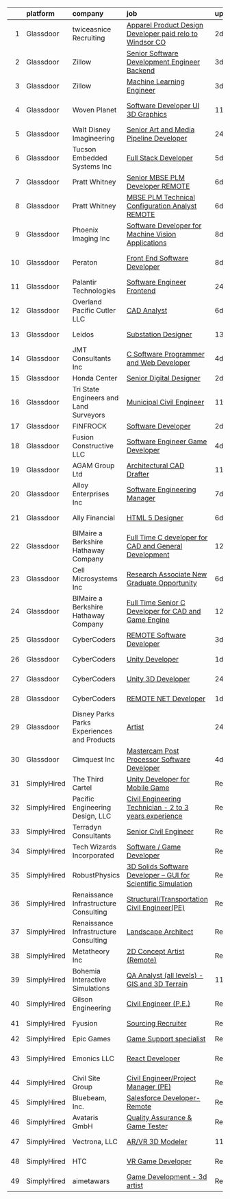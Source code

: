 

|    | platform    | company                                      | job                                                                                                                                                                                                                                                                                                                                                                                                                                                                                                                                                                                                                                                                                                                                                                                                                                                                                                                                                                                                                                                                                                                                                                                                                                                                                                                                                                                                                                                                                                                              | update_time   | location                    |
|---:|:------------|:---------------------------------------------|:---------------------------------------------------------------------------------------------------------------------------------------------------------------------------------------------------------------------------------------------------------------------------------------------------------------------------------------------------------------------------------------------------------------------------------------------------------------------------------------------------------------------------------------------------------------------------------------------------------------------------------------------------------------------------------------------------------------------------------------------------------------------------------------------------------------------------------------------------------------------------------------------------------------------------------------------------------------------------------------------------------------------------------------------------------------------------------------------------------------------------------------------------------------------------------------------------------------------------------------------------------------------------------------------------------------------------------------------------------------------------------------------------------------------------------------------------------------------------------------------------------------------------------|:--------------|:----------------------------|
|  1 | Glassdoor   | twiceasnice Recruiting                       | [Apparel Product Design   Developer  paid relo to Windsor  CO ](https://www.glassdoor.com/partner/jobListing.htm?pos=118&ao=1110586&s=58&guid=00000180efbc761ea3c102026fe03d4b&src=GD_JOB_AD&t=SR&vt=w&ea=1&cs=1_534a9b1c&cb=1653289547694&jobListingId=1007880361563&cpc=9952A63AB06E78AD&jrtk=3-0-1g3nroti7r0m7801-1g3nrotikr1fs800-8a11fdc5b321a8b7--6NYlbfkN0AIiLXtwtv0BDns9BiY4ItblantFozdL6jLmLxNvS8mvjuxisTwqC5ewU9J4A8E63foJ-A_lySQ2VsWUQwE8anLgIJJxcV_Bb4WZI8E7VZy_mPCi2vahptKgDx5Pv8bMce6aD8P6J1jFxlYHhuFHZVSEaaG63pBZsUYpKgUcgevvK8GLMYD9fd59yFV9CSVvzo87yat9GvcG0e6vgfv7i94s8SVStSyfE-sWvvHPEmVNQBpQo_E-nER80h4XMWhjxuTlBOScZ-BAbgF01RV3jbhLI2ZrL-d9qNb7223gmFlQuU8TWOOrpTT9PLtMGmT1ABNI2RbnoKh07B_IW3msQwAD6spyF8-zWQnIIwZss2wr5wBWKrI6YjVFcxtP1qik5GKJJPl4mdyXFvSmyac_mxFXMRa5oGs3A_T9xZECTz3nVHtrfV0gK2fVItfu1b3LvPuGeYlBPQSG3fOA4L4IMj3vtyCFfRaeAUKnOdMlYU599LgvWvgscF2PLPnTDBQfp53ll8_0FMnJUt4M9eWZb2a7HibeXDSp8_WBXtvEHJYD2WznwCpkCbkqoV7hXOoSGY%3D)                                                                                                                                                                                                                                                                                                                                                                                                                                                                                                                                                           | 2d            | Colorado                    |
|  2 | Glassdoor   | Zillow                                       | [Senior Software Development Engineer Backend](https://www.glassdoor.com/partner/jobListing.htm?pos=114&ao=1110586&s=58&guid=00000180efbc761ea3c102026fe03d4b&src=GD_JOB_AD&t=SR&vt=w&cs=1_38890f41&cb=1653289547693&jobListingId=1007877116410&cpc=A0637F14311B9419&jrtk=3-0-1g3nroti7r0m7801-1g3nrotikr1fs800-7da9c1d29ced34c0--6NYlbfkN0ANMurRYyPEXg08u6OamUd1Mvhk-zhFSGYIZgoJR86UvQ_x0FKK8TrZZD49G3rLjS8OeXqKpU256LJsjkBezdpirwUAmeTUM9z_OzSf7E33yCgZOMicZWXcrQgbxxpW63orqXKD1-6n58-zzJEHjh3OCeCJJueRXOhU8YE61F16bVIRahqlcYt8yLOxkrusXniIGfeElp4Mz5IFSOUfAdFVT0iRIpA_husJvmnfXn1s5zQ32N_III_1k986ersxUxvnBdpapw68zmC617E5TkB3XzA93upVsUJmMrUztJX_EPs2ZENY0gq5D6E75mZFyEbcOX0JOuY9kT44OO5QQbbyqPVwvMwy9jpha_AHtPrHKb7iMMTkM8O9lIlWgMSFnrYTcmukhw50j2sef7cDkFfswx40QWOTtUZi2PQwkkIAdf5HayO4XaCKzJ9q0JAtuXH5k9v4qQQnWUmrb_qmq67TJFPaEVFZOP0Kfl5mtSb_-wktlNxMHrT8gzr3C2NRHx8nuFRnFa2cyBbj4MzwmuaqYedI4uO5_mtUc3YG06PSwrrHNPAkSHok8fVLjphUFTtsMIPtyCPULBdvEtnavFpy_f1QUSiox2m0NKIivxCxQ-PbJE7g0ekQJPv3K7M15Idp1P8y9z98QEj8guvoXSmnZm9YrGGyYOkMpv_TfLc6OH5EyNgJusfic92wqy_VfNO3ubprTO-xrR5BoDg9VobfzkABIyXWXFesOg5vvxFKvxz3nPEN0Yc6Up1rTv7iP67YcKD6DEWTGidSFpVBPJqueO3PbykbBxQbidvjlWLYDM9REIn3nM0EGzFZ5PiAeJoPixuKy9v55TfWHTf19ENBFrff78cTooi2u80xi-QhM2miA8YEzV4qWCSg7eWqkVqcFPa-1Zf6sQ%3D%3D)                                                                                                                                                                                                                                   | 3d            | Remote                      |
|  3 | Glassdoor   | Zillow                                       | [Machine Learning Engineer](https://www.glassdoor.com/partner/jobListing.htm?pos=122&ao=1110586&s=58&guid=00000180efbc761ea3c102026fe03d4b&src=GD_JOB_AD&t=SR&vt=w&cs=1_a9c456ae&cb=1653289547695&jobListingId=1007877117058&cpc=AC285F3A3ECA6BB0&jrtk=3-0-1g3nroti7r0m7801-1g3nrotikr1fs800-f96ab320b8e43036--6NYlbfkN0ANMurRYyPEXg08u6OamUd1Mvhk-zhFSGYIZgoJR86UvYL2v6MoUqae-sD5DnU21vq3JeNkR5tFHcOnDSq4dtCFfirBT7BYsd0jop5wwr17nJM9ZkX7ghU4Er1na1RLgh8OpyDj2Xs0WGVeLQZxpEbHUBOV3KsUxWOQYxZr7INflXf7ExD4moB-TEE_QdXdx6EHNq6a5mAPZdFcjEnwJJ3Gfk20GO6Vae8xK7Un9gzP5vUhkLK97KxTdHBFmqxEPrsBsi-43edCa3BLJwqP6NqBIgaexyHLIICpNA6F2t6WSSpiT0_VcjVm5JRSEyBkEkMSsuvsJhCFtMOpJmdG4ysVVgt6LhiUFz_oJAqNk2x8rAoAwxQ0xlJo5h8w_RpUCiGK80CZ9EYx13W-YPw_DRDJBXKQADtfgQ2VNTEWla_1JxqwPFq96emzIs4ELZk2-kaZeH8i_W2SPIdNsKo978GGLogayMNYBuR2gd-GRhmuugXuf3w0kCSnvwPIAKoJ1zYpdFaL5z4PcFY55FwTM_bapymKyWrSMsS1S0A-v2z8qo6Jr1IUW-dwAZpD43PK4HntWF88LSwzltL484XuVIlvvfgmobO3Cr1F0MC8-OAI6_1pZdnGtTN57nI3hBbeooQbMDQy9AVAuSqBFhr2tkCH0u5aKNxwRqDLzfviGv8nwG_xpnpvrgN_77YeOu5z5lfYR1i-xLBtHcxf1B5Dp9zoWHt0FYtMWwlGCCkgm_NAnyQBB8M-_Wy0z2CKGrP1noFNMpt-7rG61n0M2Mpj8bkzTIXRRB8SERgsZjxNzv0mXLa13eut4aq7SCaBek_MVN-YzDcaz-TSWpihpYa37a5_1AbsnirgOtXH_5_CBbAXxEPvSJ9FF5MkdwPdVu-75yY%3D)                                                                                                                                                                                                                                                                    | 3d            | Remote                      |
|  4 | Glassdoor   | Woven Planet                                 | [Software Developer  UI 3D Graphics ](https://www.glassdoor.com/partner/jobListing.htm?pos=113&ao=1110586&s=58&guid=00000180efbc761ea3c102026fe03d4b&src=GD_JOB_AD&t=SR&vt=w&ea=1&cs=1_a865018c&cb=1653289547693&jobListingId=1007854429541&cpc=F0881FB4B112A732&jrtk=3-0-1g3nroti7r0m7801-1g3nrotikr1fs800-4d3fb3ef7ee9b36e--6NYlbfkN0DSgjPPcnEdvoK3uuxfISLALE6pB1FR7YSHOr_tSg5_QCn410VK5Ds4sai37YL-FnG_ktfN2F4BRtnH5IAg7HPJCvsb_OAR2Lj6YzEtmWpwNcFpUIyH_Sml7OnhLAQRpmqwJFXGhPyVqEaHARoLiO1avqVeDTGIa2xMvpr0uIE_kutpG9kYvGZVfSP5IG3hm507C9RLDy776x-W7Vz0MrWNQLihBAO-KyAiebcvkyQPHCJP_mOwy9TB859xz8C8GOKcJupu8LFEDEr13hzPYHurdWxtG2OVVVhvS8MNGwHrCNjsJZ2J4bpsXegOLRfeyWPslhzPcJD488ZA2XgBAbigV90xEkoo6J45-X4KHOVdr9wvqyi7SK_i5KrPrAaTr3aPMMzJLZ0-p5zCOZWaFVPdMbuSuK1YREY5kRxVGBzEIjbNnaRYpAMbvKWtuUgbWPpx3qn5xSLB2LmCOz6mtkGx4TeAXrPmX5rOO2-vkzDCpQTabwzCc428TzLQyThq60SVc4WIN5jRbBZOopyVdUvLBwbtp-z23cG636ytx_RzronMLLFj2Qu8-MKJNjYDzy1d-NtPUa7JNA%3D%3D)                                                                                                                                                                                                                                                                                                                                                                                                                                                                                                                                                                       | 11d           | San Francisco, CA           |
|  5 | Glassdoor   | Walt Disney Imagineering                     | [Senior Art and Media Pipeline Developer](https://www.glassdoor.com/partner/jobListing.htm?pos=120&ao=1110586&s=58&guid=00000180efbc761ea3c102026fe03d4b&src=GD_JOB_AD&t=SR&vt=w&cs=1_2e86fe19&cb=1653289547694&jobListingId=1007883572340&cpc=F41FEAB56D215062&jrtk=3-0-1g3nroti7r0m7801-1g3nrotikr1fs800-5d48571ebaad3f7d--6NYlbfkN0DAFTyt7pbDCC2JPO79CSdi1dIb81yjczP5qsKcZIxgiRd1qisRd4re16D_VG3-wzV-6y0xyOk1O_Lo4LyV_puGrfwkQ3qBzbuj5_7kZsiiUGpesZSPU_mTz_iuvtYvkD823QsAM3B3BDJzSwKl-uDdN733Zn81JbLqIPSK3ChmLe1GRfi0uOtjSQgx1LRbxPmnYp03-gNvaliSu8NZ7Dj1bnSi7lu0q9rKUziFhpUceDqEd-qM5lNVbjpzVjMdytTXg_0S6UBmEzHTrgvVbRi-BU2zOrD6F71xktSrpJlGrSbVvqQoJyqmK8dkUMP46BFXOGyweqK5XNrYJdiNn6zKjshZTCmfgtl-xwkypiL5TwcpO0ITR064sHI1yEF-t_nk8eVGQzRHUG15ZwLTsLNcQl97FFEsf_uMpf-qlxZwNtZDssJuQDaA)                                                                                                                                                                                                                                                                                                                                                                                                                                                                                                                                                                                                                                                                                                                                    | 24h           | Clearfield, UT              |
|  6 | Glassdoor   | Tucson Embedded Systems  Inc                 | [Full Stack Developer](https://www.glassdoor.com/partner/jobListing.htm?pos=110&ao=1110586&s=58&guid=00000180efbc761ea3c102026fe03d4b&src=GD_JOB_AD&t=SR&vt=w&ea=1&cs=1_3da1d1f6&cb=1653289547692&jobListingId=1007869703832&cpc=3B54C55687EAAB5E&jrtk=3-0-1g3nroti7r0m7801-1g3nrotikr1fs800-5fd1bd1142a7f6cf--6NYlbfkN0DukAwDndutArnS8OT3znlJ-TW2KpK_7rZjO0LfXc6UVM8FZ84QkzchW6kNIUk5yXlGlSHINEs3GYnHAe33ruYQ7acu2shX3y91fy7GA5Ggb9jqgENRH08a7_WN44uwwPe6j8anbHaGKcyWCIuJ_7VIjc3Lum0BrcwIswYWqiG5d0K5mhptP3KPyyMa2tTd2Y7qDH1832MD8UUcOpsaPzM30YXtfZ2VUHsW6HRxMFxIwCusYBJ4MfF8nnaCvFyLoivgZ5qRLahkRzrhm5xyTOw0LFkoMfp4djERun7otl-fT6n24e1-qp2wYM9IIAC8b7G0ExdC5YTuOdvA9-0WNcYJPr3AOaHhJC_y9QlO7NxzSWink5eHl3tCV-0XupPVyWIF_cGSjC56MN8aSfWWlFInJDH7kfl1_cHNszdDIAeRsJhqXonOeSpHWAwjHQ02-g-TWhX1ZA8khqTTJcy2Ul7fv9GVhiga6DVo2KVIoYG_MbUI39YsLKB8tYgQA1zj7hw%3D)                                                                                                                                                                                                                                                                                                                                                                                                                                                                                                                                                                                                                                                                    | 5d            | Tucson, AZ                  |
|  7 | Glassdoor   | Pratt   Whitney                              | [Senior MBSE PLM Developer  REMOTE](https://www.glassdoor.com/partner/jobListing.htm?pos=115&ao=1110586&s=58&guid=00000180efbc761ea3c102026fe03d4b&src=GD_JOB_AD&t=SR&vt=w&cs=1_9a3a678b&cb=1653289547694&jobListingId=1007865501586&cpc=AF770993EC679D41&jrtk=3-0-1g3nroti7r0m7801-1g3nrotikr1fs800-a51004b28545bd0e--6NYlbfkN0AmeoOzMpFeQa4nQauBOkgcasiRGbz5T5YfctgmEyRynu_B7G8R18zY3QvB_Ozxzaa_Aq5b-oEUSjsLHODoWQDaA7RdtE-QN4mSB7B4hf6V48DBggxRggw5aUXBOttuuONLVu0RGIvKthxZP0NA1GttSvPBxSIn_JEhtNqcBdLD4Z4WSr5THOdB0UMVIDro5GwNOyZKxZWUQ5K7H1oNHx8amvpffvWsqIanu4C1uoTWhIbB7wPJ8mCm9kBJuDPP5c_6xDGGtT6uloDs3kxsSKJQSDPZEPZOOKbWb14ScPIC8oY2GI27pz6_x8AF71la-qeqHgZqrXHOxWghLuAH8epwyFT5BEyfofmAyWTqRJLdhZ__cyNuGVbN0kVJLGYGbDwnq1LQPS3ulF4GxAVBrqWE9VlUmYq8XMbiO2mRvzpID34F79ZywQ35cDn4VreNlGT6A3rHS4VxmN0UbJl0TIovLdOsCuH5pG2oXRGYxz7S5-D307lfr99JcFuvqlFOEfLbysWhOcIqX80tsyui5ItIoOO8vHRbiooh7Y8Os0Y9BVjvJFxgcZA1kzC0X0XBGoQ8XsOvvGL7lZ8_EdDv-R-dRe8bY54ZbPOR5q6HHv7u7DP17dfgvxSEmYa-ROF1z38O7pawKsSvJxwvzYIywo1g6a8ZacEzg851a_h0NGaj57jsakFvHcy9NzsDk5PghfPeIf7IoMfrX4DMN3KoNN5vwRs_VKGARc3BxLvkDZy48oWbhFVwIR2jhHvUK56bd2tVAUiC2mADmywdijMzgyOjKYTFRAyUE7H2XbeWEjJDGl5rXJf5UAnBDaMtHDWD5UcTbTyEBkqZWQ%3D%3D)                                                                                                                                                                                                                                                                                                              | 6d            | East Hartford, CT           |
|  8 | Glassdoor   | Pratt   Whitney                              | [MBSE PLM Technical Configuration Analyst  REMOTE](https://www.glassdoor.com/partner/jobListing.htm?pos=125&ao=1110586&s=58&guid=00000180efbc761ea3c102026fe03d4b&src=GD_JOB_AD&t=SR&vt=w&cs=1_31042bb9&cb=1653289547695&jobListingId=1007865501583&cpc=D69957E0862862E0&jrtk=3-0-1g3nroti7r0m7801-1g3nrotikr1fs800-e56c74e73a2341e6--6NYlbfkN0AmeoOzMpFeQa4nQauBOkgcasiRGbz5T5YfctgmEyRynu_B7G8R18zY3QvB_Ozxzaa_Aq5b-oEUStuLmjlqXS3jaGJuEXBlkbOYd7F8nqbuwD6Xm-1Ek42RoyLPRVbiVBROKLLLJjep5k9fcRgO_6Fu3RszPY2VAiZrXNlXdm3PoFhmBSvZd5L_CSM3oaek4Y-WuRXqVcpA5bDmo8NqXdo7Q4AERgKL4ge9UxVRbv4hJz4oL5vNP3wzLng0SyQQSaq0DAsPQffUomxBpiXfzg1kjeHcSGqtcZYX96R33PxU3lcTqbtm77qqs4fy7JJ1fEgHYaSem1cfXE87KanSOyF2JhrIxowrwQFdJ2NEIwNMt6sAD1BtmEszjZeZ_cG-UlK0ktj3n2Dp3H7qkn1pMvR0S21Sn81TyR2vw0fYzFf66s9FTvm1_GH0zz66FYZAZSoQZhSUOauOppX6q5EuSigikRnYGTWsw1dplqq4OSYWPOO-i7PAJo0FYhNIeWTlfzOmrYQF99iVLYToJczx7Z1DtumYkGTiFKExL4x6kkwXTlsE9u1aP2_5jbCnRgDaII29sX8ablOm1HFdOSdNBB2TY9fpJwDvnU6B3nOH2GSqXcDuq_EfF54dkRsl1QTwtoPuREI-F2hHRr5KhI2NDcZsgUFFXsLRmb5PzChXUkS5JIAsNbdHH1k9hWLOpdfR11ueGW0T3K_E0ghZacc7bocZNukLyquf0T3xSOLU328RtK277yuwXkYp612_a2ZbJsvslT0n_krzG9l2i6FidMChLXNDQT5jTfKVg4dKUZJi-3-Dk29LbWUWBqw8CXh49PKGbdW7uj24lg%3D%3D)                                                                                                                                                                                                                                                                                               | 6d            | East Hartford, CT           |
|  9 | Glassdoor   | Phoenix Imaging Inc                          | [Software Developer for Machine Vision Applications](https://www.glassdoor.com/partner/jobListing.htm?pos=112&ao=1110586&s=58&guid=00000180efbc761ea3c102026fe03d4b&src=GD_JOB_AD&t=SR&vt=w&ea=1&cs=1_8aa8971d&cb=1653289547693&jobListingId=1007863045299&cpc=5F655C736EBE388B&jrtk=3-0-1g3nroti7r0m7801-1g3nrotikr1fs800-9554170ba6cc0dbb--6NYlbfkN0D-EwjHfkeedGRzh4hkbSOd7vmHTtS8OrSUfmhuLVVP3HKTlOTjjmZhT9yP3bULuoEQfu0Orzt4fijG3UNcjMDxQFuE-pgRlCud2veKcGM_457EI_n83QcwYpN4qos6pkXXG2sZe1M_CdPSGYufj6048QuP1mEq9d7opdYmGTIfBx6gkJWXkuuRvkhs131vn2W4ZsE1s5A_jYNCT6AQa-xWF8h2wwPsigPzph5mFz0aXgauawkxrmpn5gzPSip338JF_PEKusUhDaWPlEuvWRmHr_PpUPSG6IjmLYOotFeZYUwYWuJqnpKXxRWF6GvVdL3d-OFlMP090MgeZxcnjiz_UK3U8OEu2xV7kGzv61IWwBm0_Vp4HsnurJsO74g8Od0-VVtRzzIoP3ssZyHDwWlfPAmr4lxLKyIIfc6CC8e8CGC5VuMEKZnade40rXbjEQZQXcQmfm-fioFo-0k395ottWuwjGe7L1hhy2zlHdjaxdqXB1vALV2Zktt_2H6waAy1beC2IoPtdkHXi0j1L2N7tzrEV70rdH4%3D)                                                                                                                                                                                                                                                                                                                                                                                                                                                                                                                                                                                                      | 8d            | Livonia, MI                 |
| 10 | Glassdoor   | Peraton                                      | [Front End Software Developer](https://www.glassdoor.com/partner/jobListing.htm?pos=116&ao=1110586&s=58&guid=00000180efbc761ea3c102026fe03d4b&src=GD_JOB_AD&t=SR&vt=w&cs=1_9f4996f9&cb=1653289547694&jobListingId=1007863223850&cpc=1120CD366D53BFD9&jrtk=3-0-1g3nroti7r0m7801-1g3nrotikr1fs800-567fd29c708d9314--6NYlbfkN0Cx7R8OmodZU4Ze4hnUhR0Myw3_voyDLMHXumN7ynSuTrXceT3foN28OOGtcbbQ_77SKiFXkZ2SPFjrNCRcONteF7bdvrgVVtfXBTfRFuk6Ztbr3wf8xvxp5CnZHZTVk6ctNdJ2swhTGfrtOiQHWT58G3QX3rfj7C7hZYnV8z0dFTZFmxTA30P9DejTDT6W9NvBG8thtylI6J7jPfxurhTsHhIP3Tp6BaxMWIBy0s6cEL4xiCnQ3IEwjR8KpnnetXBCuaay_MoP0h6Nqi4M7kIaoGnjCJvWcYGJ41DhuP3pVpJopiSZEs0MHDXAq83zIf1W-FcLIsOcXsCuQQ7BvkM1otBp6X6093EsID5jupccfg92EH2xpnkvX6sFzCpgFe4skTh3QHEEdYeC63IQ8tQ1YAisoS5pGCZZjKdzRj7G9Sz-YQK_SfHilrIkoudbrjgaxw01ODqea-1aY5qf6aCtXRBzQCmxe-B7cFkd_HB4G8aXB_r06VPQB9vjndq4anyCb5YUEyTlXLFrmlvEGch78euJiBoDURXx3Y9MKJDtP7FhaukilUBUwW8GjT6nu5Dia0iaVVau6FQLWXqrr79jMqnH54bOFez2Tt8jKLF9dPvdxauG1Mm-tqEZxrkWm4gzH00tr6Y87cElqxcEcUCTQBLKspawa5G5eY1siHTTm-aHEXG5Oanzo35gr8YYMYNyc5EJ2OmnIb7MYmVR9YyvAmYe-xm2tbIVcgcWf3tvbXh3KPb7YLwxGvpoYWoGb2wqd6A1hxJ1oBj7kNKqJI08vWoxILif8RMDWAiy2_QHey-NHZkVqnk4nCl5gX_CwLI9NToeKq4F_XHdderUrsoySWYAN5CeDjNVYSgU3seOcBex1sd4f1XMHJHUN3ZFRbO1f6I3tKlgVOXgu7hP6n47iVelzLXLxG4cwp842M8VBo953uYXl7Xfm1a5rD08MEOLIFMTGq7WTjj_bf4Jo9fP12Ava5h2MWVivsdjVP7fiul-3r853TTe9wnTfY90SGxkMYuRa7KIHLw-TtnF1N6EGSad_1SuS6tjuvEqwp-l7qArNVhkwawWywGGkw-XuNlEBk7_z-hADwVTluRmlOV7Nlngza3IvTVdrx9YpGvmxKDmvcJFRc1HALo9a0CaNG4%3D) | 8d            | Stennis Space Center, MS    |
| 11 | Glassdoor   | Palantir Technologies                        | [Software Engineer  Frontend](https://www.glassdoor.com/partner/jobListing.htm?pos=128&ao=1110586&s=58&guid=00000180efbc761ea3c102026fe03d4b&src=GD_JOB_AD&t=SR&vt=w&cs=1_bcb56ee5&cb=1653289547696&jobListingId=1007883541476&cpc=48B9F4758953335C&jrtk=3-0-1g3nroti7r0m7801-1g3nrotikr1fs800-b63f025714b0873e--6NYlbfkN0Brd2bbJv--kwJLf5E6dthOUocw0FyT9949Kzz66cUevmgVuLUFWYj_raqBL5h1rfYkiErpZpI7bDalVYFDErqwVuxv9u3D7jBOtUeJmrL1gxeAN7jplBn8UN3q5hibZo8DNchAcMVkPPbX3UpIwFDyrVfeyip7nCQgQhoHM86NqdanAxikjOsmR6l2l6A2ePt18GDWXJIG-voLSeOjpfvRqqBs0-roxJuZunmNLr4lyMGE_X7_FGrhXGWl-49mIH8gzYKcd5ahe22YomfO8Cj7wLrJIXF7Hp4asxzOqrhX0X_NXUfvpzMfMXzocMoIZOEk3om4WVxD8gv4yqA_HNscW-VJVk9dX33qGItpFeh953FQulOatM5BLQS1tSqqOjTuPpfT4evCQ9s_UYc8NYbKS4CxTDy2cgxpkwe5Niydf3J8jCSGDhzr)                                                                                                                                                                                                                                                                                                                                                                                                                                                                                                                                                                                                                                                                                                                                                | 24h           | Denver, CO                  |
| 12 | Glassdoor   | Overland Pacific   Cutler LLC                | [CAD Analyst](https://www.glassdoor.com/partner/jobListing.htm?pos=105&ao=1110586&s=58&guid=00000180efbc761ea3c102026fe03d4b&src=GD_JOB_AD&t=SR&vt=w&cs=1_538a45c1&cb=1653289547688&jobListingId=1007868362515&cpc=F5C28E8E9C0FF410&jrtk=3-0-1g3nroti7r0m7801-1g3nrotikr1fs800-0bb0690a9e93f305--6NYlbfkN0DOOnRDLrEJuK1J75IGKbcIpdCcuPLE3wu0-haMyvky-o1QRti_szC1BGDDv5kxCexFlJJOQ3QOwkFDoLBKRlhcbpE8Etc0KZboud5XBvzA96EK5RWBbnJBSCtoaZ5c4Sjsn1IutEaOA7Rc14BwBIMY-U806kP15393gN1D8JqtAKuEks2__sMgPMnoSq0HeBxScsmEnEU5TZ-VrsGm2JQGuh7J9bSa0yI0lm1B4cJsDFJ_3766mZZwtxSQ_5juzgCYnEDIJ2xgAen3lGT92-Idj79E1AI25gMoDv2vn5I5hLgIAWRRNMnp2IX-1YzgyOvpr6mu7W1E0zJpgNG38D3TZjFB2o7u23-LK4sWHCuvuclV2WN2J-ugTlIu6lS1uRzaBNb4KettXQauXir27P_zFHcnHo-bXOgWzDFO2Fq-es4HlsUBxy4M1EXLLud1qbU-jUqD07UIyK8pBIUPVzbuDi8xb8y8z3FiGYcOzf1tGDF_mASY8rNGL38Tyn56wwln2zYIdOZcDfTFYhwSHJOkhAWmXqbiVEb6FtlgmgQbqS8qosmBJH0-z5d_EjZZ7fPsCkraM0DRgdVwvmiVqySMGyw2fmXPK_71uCd3js5KVyUPjQN2hevmqwATuijvjSxnfHZL50dIjSsXilJHUnaBU0zpl_2Mg8i9qKdhbzqLeNLd01ZHtzAmFJzxUXwZq1u1ro6_51g-bDQ_isImTYNmILgRklMyDsdnnK-u5_lj61IRYqWYrLpqXA3IARcWuH0%3D)                                                                                                                                                                                                                                                                                                                                                                                                                  | 6d            | Bakersfield, CA             |
| 13 | Glassdoor   | Leidos                                       | [Substation Designer](https://www.glassdoor.com/partner/jobListing.htm?pos=121&ao=1110586&s=58&guid=00000180efbc761ea3c102026fe03d4b&src=GD_JOB_AD&t=SR&vt=w&cs=1_7d06987b&cb=1653289547695&jobListingId=1007849251736&cpc=7E331B339EFC28D0&jrtk=3-0-1g3nroti7r0m7801-1g3nrotikr1fs800-ac67f22e936c7bc7--6NYlbfkN0CZUO70VSdYKA8PR3jfrSh5ljhqJhfDt0PzQCMubt8cRihWbmqO_-CcWTBwQGpXTig_WjPcuShywfUUT8jTXOwg7WLgWT03EU3euy7L0g6k0yQVbEWDqJ4VpX20s2qao4LB3UteTBjasFQ3V4Jl3ZxnY6-9yImX5xPQ5A9y7_Ld-fZ_ji5iziL77ie-mG5gKOAsv7bnFPeWuQzWVyYZrRm5fPGqaruj12z84PShiW1P4TmiLGvqPrWEvEsUTmw8rF2rjTe5EeeWAdPARGiiitxHU-vF4a-UenzOyUNMTVSgLJ-aaG7reQuyvRi792ymHQ-WqY04n1JpfwW4Rq7voq0F9S-2fCQ46pnWCt3V5wBLNKOjezcW-FR3gvd9cUtE53IfObJax0hU0bEnnljRMSmVY-t_X25SFREAQpeAMxqK6qhECKXm58TEIWAglOI3YZkWuIaiNmsmzEcxSthIgc9pv69fSwhFkfKiwYVx4j4KIImiBihZkWXrGjSMO8cT7ri_7uKsPBh5Iv4kNTbUoG35FIKbh9habpIG0xMpbFRCd6dbArmfHQAb2feA9Xx1Ft6KF9cnSeRwjPYjkeJHaYUlagg4r5ZTiiOkpoVgucbLpa-sca5LiR7Jnd9C_6XRE99Y4HQsSe15qmHkDRVv6-T4)                                                                                                                                                                                                                                                                                                                                                                                                                                                                                                                        | 13d           | Jackson, MS                 |
| 14 | Glassdoor   | JMT Consultants Inc                          | [C  Software Programmer and Web Developer](https://www.glassdoor.com/partner/jobListing.htm?pos=109&ao=1110586&s=58&guid=00000180efbc761ea3c102026fe03d4b&src=GD_JOB_AD&t=SR&vt=w&ea=1&cs=1_9012a791&cb=1653289547692&jobListingId=1007873447581&cpc=2C0945AC5067B68B&jrtk=3-0-1g3nroti7r0m7801-1g3nrotikr1fs800-6e5dfe33e6bb02ab--6NYlbfkN0DodxeVlRQMdZiDTEhV6LW4ByvGYCAIhvVr60vTAeW-W-zczbXlIEEx_Gw0gdT3fZYK4QVIOxeJDrtuhL0o9UKuAS_M3PrFcVvR8IilAwpsY68w2VNGENOlfD_PWV2LFqGGGgWfAarRQMhD5Sa_jmK4I_4iVktucOyUYsIA3oEPgq-i3z5wyeKWMnnxminK3bHDQCVtGUFaLzMaDuye52TtTA_GaZpj6mzmHhB3guo2Td19vIQbQAismRo7xdPFp_Mus9hkEgB1gMEGKgYpAV5zrbxVTNIFxB5-kUQ0EzX-MbR2LBjHJURnGVcKj1Jydsft60UPaYBc8EFxrRxYrB3Pz8p0DZhsm3nJrU5G4dlvhJMy5M7VqIpqg0bjeG7UFv6-gYBjEX6_LEZebKFwQ4zBA_LW0VQB4jX-xPRdI6Dbn5l0XLj86Hgmc5B-sC-MpHlXMU1SdQzsfTk8aEhggohpH6uRJ7bgcSjEbPYHZxSH0XpfEDOsoXEl_y5urqIaaexzwYarETbtpY6uA-lNUsSJnyZlbIU9KRY%3D)                                                                                                                                                                                                                                                                                                                                                                                                                                                                                                                                                                                                                | 4d            | Atlanta, GA                 |
| 15 | Glassdoor   | Honda Center                                 | [Senior Digital Designer](https://www.glassdoor.com/partner/jobListing.htm?pos=117&ao=1110586&s=58&guid=00000180efbc761ea3c102026fe03d4b&src=GD_JOB_AD&t=SR&vt=w&ea=1&cs=1_f6af9563&cb=1653289547694&jobListingId=1007880205763&cpc=6945AE2F4B03E059&jrtk=3-0-1g3nroti7r0m7801-1g3nrotikr1fs800-7c4541ef652b68fc--6NYlbfkN0CvMFB4WgEALyS_S71XXt3Z2Bc_0zo5pOAuiGXPIbdPueRaTAA0sSS-8xLf-8T38pHo4DykjWZIg-gMyVkwZczkGhcUu5az6GPKxETxtSj3soM4enpDOr6bf70tANpQDVqWxryMEu5BW7GIYWBJMtnJhTAah7EQGJf6xbErTD0EWpFwPvdmDoOo9ZNoSjFAwdccxj8yJb7zLzXjm1_IGnyX_SJQZSZRpQqmxbXhjLctKa7a8nPuQWfEejmM649Ix0dFZZOSTXzAKJk36QHAO4G2AUFPJZjgy2QHgVMWbtQmQMK0vDvyoMOZASuxgD-VZBtXXjsVTkU6mrp5DyaBjCUYl2CTB2FT1KWOfjv0k4j1ZKNhbK-teyWCXrFvUZJrDAzRlEelPiNTDIh1b_v4tREGJfDwoZzAogicj1oNX7N5kMXvHyvBdfKN7nK-3Wkb2eKdGszYCnk5LTszqKNoJJjcD3DRYVk5QpSIfnkcZOVEFFeNYPmozkOIAjqws6AXHCiFCHbbql2nug%3D%3D)                                                                                                                                                                                                                                                                                                                                                                                                                                                                                                                                                                                                                                                   | 2d            | Remote                      |
| 16 | Glassdoor   | Tri State Engineers and Land Surveyors       | [Municipal Civil Engineer](https://www.glassdoor.com/partner/jobListing.htm?pos=104&ao=1110586&s=58&guid=00000180efbc761ea3c102026fe03d4b&src=GD_JOB_AD&t=SR&vt=w&ea=1&cs=1_04bf1db4&cb=1653289547688&jobListingId=1007854435846&cpc=4DC3A1A246E692F2&jrtk=3-0-1g3nroti7r0m7801-1g3nrotikr1fs800-8007b8d5b8fe753f--6NYlbfkN0BJUVUn8rdz6Q_sYwS2SaGCgu0RxwFdXSlaeXRYrXKtI_AEjYo1odtjpY_J9jTFB8nZsotos0zR8J04Wf6N2Tii6OxzoQezWKNQyvUBP66tXi2Gi6CpdZWrECHDpXfS66rQie6KW-poXN2PJxjwdcJd55w5ZTMzwsT8-NUGFQbAuE-2SPltioc0kjQl9UapxFA_RkdQUiYFQTqYlUBxwlWPZfWQacoY9CwAorwQPD2FcetMCQVBTitrc78V59nRRP5h_rMo69HiJV1iJu1cxq6ZfssZ7QXKak0Hfc8PkXk3OCnJQRvxRgjSPvuFXziFNA9-7LO5u5lTpPIZiSDQ69BdWunfQEEMZXuvMYdJYvLe4a416dYwB0CFZY6SvfmK-6wLqmVf_tQPx4iQUlZSaX2V_1WlcWA0pv6zKKs3r_FoaGrNDmv2hfaF41c5Sz2i8W8qzlRpwF5a45eHvoyxH2XEASj3aMDgkeaKNcVKR9NX8zPoWplF9VbuQWR1fJndrw4temx64OfQ8w%3D%3D)                                                                                                                                                                                                                                                                                                                                                                                                                                                                                                                                                                                                                                                  | 11d           | Trevose, PA                 |
| 17 | Glassdoor   | FINFROCK                                     | [Software Developer](https://www.glassdoor.com/partner/jobListing.htm?pos=111&ao=1110586&s=58&guid=00000180efbc761ea3c102026fe03d4b&src=GD_JOB_AD&t=SR&vt=w&ea=1&cs=1_9241c548&cb=1653289547692&jobListingId=1007879089324&cpc=83630893E902B957&jrtk=3-0-1g3nroti7r0m7801-1g3nrotikr1fs800-a69f6ab0ff6daf92--6NYlbfkN0C3s6SQssVyjM0TBjXC5cY90NsFTu6k7iXDnyh6Xjam_WJdYCCe2x58jqmwL_rSVgYUY5kbdFDgfrOh3-Ang1tHFaz3RHUMYmMl95KtwOF6kqaMgcCaitsXBmdSWT6hvMxL7t-QlTOJe0ATrgCnCEszfTsiY09JsFGymppRXWRaojLDKZ8FulArp44aVix08cwBysSLdndxI1klLapgEIzyOW6T_bIrIr_VL8C_30mnise3JsoGJRXuM92-AmI635GgqOn6okuQnpHg5o6PID7e28mqjlHQ9Hp-DRgWhXn3eku8XGYqV84JbIqLJOQo5nF6ukiO1JX61mwYI2BWBnazsvNzFwbuIl0DxOnEuPt6wpgU1YssRIyqx_Lzj9qn5U62RqJLPjuNFzHqtHMLt7NSjsTQE8r2yTsHUQZeC5QoUJR_35oHLmpOgbJxE_jEGNzrb5YnHd1VY0Yiw0mlEh6ZrOw1Jp9H2AGrUt1qzUI6Amhi_kxrJMtazoCv0eLpmgIiPiJv0SxllA%3D%3D)                                                                                                                                                                                                                                                                                                                                                                                                                                                                                                                                                                                                                                                        | 2d            | Apopka, FL                  |
| 18 | Glassdoor   | Fusion Constructive  LLC                     | [Software Engineer Game Developer](https://www.glassdoor.com/partner/jobListing.htm?pos=101&ao=1110586&s=58&guid=00000180efbc761ea3c102026fe03d4b&src=GD_JOB_AD&t=SR&vt=w&ea=1&cs=1_7ef18777&cb=1653289547687&jobListingId=1007873314495&cpc=4B65AD904D1B3E73&jrtk=3-0-1g3nroti7r0m7801-1g3nrotikr1fs800-62aa7ffe756dde1f--6NYlbfkN0CnvnrZV6i1JGX1yqycrBVKxG_QbmFGo1hJvaAPDrdCVXXmjdtMWdZc0D8gsGcSagxKaI0RemABfcrkUMGR5Z_vjFteW49B_rpVqEA3ayQkB5y6zO7UiEB7ohltrnNUnGOdQAwgGOA3kRtTGQLKHmhfOoJgYADOFiA0GBWOT6autvZY9Hlk8aXDeWfAbFayK4YREihNOh3t-LAPYkPDNMRXFWrnpVHr-6TJaOCurETdU2X1BIcdlhkm2kQneTc5hXy-KmUk9TxpPrFvuHn4vP09Sbc0iYKcT3lgfMwfx_gYNOFFQEhKUrEQX3sugKFKQxcY_OptKCjrQ3hMEPyXUPjr4JhU_q1d4yrk1AWEtARNb2bXPDULJ4xH-twE3VMrsTRl9CcwJuukBsj-uHwqRzClN5AUfPK8NR2RW46vmEJpHpyo_sTvDpfZFXu5bKrUaCcXVzbqtXi2D6XiB1ovJEtc_ztXiAxzye-W0sFVOSvz5paD2EVWvf6Jic31XF74YrTGWtS6vgtTi8mWGkrYBpR4)                                                                                                                                                                                                                                                                                                                                                                                                                                                                                                                                                                                                                                      | 4d            | Austin, TX                  |
| 19 | Glassdoor   | AGAM Group Ltd                               | [Architectural CAD Drafter](https://www.glassdoor.com/partner/jobListing.htm?pos=102&ao=1110586&s=58&guid=00000180efbc761ea3c102026fe03d4b&src=GD_JOB_AD&t=SR&vt=w&ea=1&cs=1_ef184e8e&cb=1653289547688&jobListingId=1007854770479&cpc=958A948FF02C017D&jrtk=3-0-1g3nroti7r0m7801-1g3nrotikr1fs800-877bddd80875ef20--6NYlbfkN0Ao386W0dtw5syyjcpZrr8vcaMFae4Uv4qhxxRUe-8hZbOssRAB3XqCOR-mTzaadqGLSlA7T5E_vllZGMLXhn54ok_EN6D6MQrDQ2Y1ItjtEGoaSqJJrpTGSQIDSr83-_JefchcQU-yoUyUdSUdma-XhlgPXTE1nkZLjBN2rbyKVJ6YXInPf1C-PECKhY6uCILPl_7jSMhJ662koTBszfsDWL1lvgbJjx4fTOzZDW82-F3_lpiweO5IpfIW2LoTzU9R7iUAQiy4O0W8N6Lu5sp60BV9Q2PszZZmCGyj2oXHVnxsQ8zeyUoMssFOlpRfxAmVJVOP0zJmMjU4dh7l8sryGNbkwTz1RrXjPebA7UT2BdhwF_BNux0YfrNs9ePvTBjRKwMnv_NaAt33Ui19-rkmP5IBVw6gZr3jhJUR5N_acuC8_o0nmzo2-EbbgONNBvqwdam-yGPWF6M-z_gqutYIRvZG1qcUP7ZJ7r-T1s43bLHMPtqgefU8f0wPu6tRTnumywM-yCErrQ%3D%3D)                                                                                                                                                                                                                                                                                                                                                                                                                                                                                                                                                                                                                                                 | 11d           | Elkridge, MD                |
| 20 | Glassdoor   | Alloy Enterprises Inc                        | [Software Engineering Manager](https://www.glassdoor.com/partner/jobListing.htm?pos=108&ao=1110586&s=58&guid=00000180efbc761ea3c102026fe03d4b&src=GD_JOB_AD&t=SR&vt=w&ea=1&cs=1_2e2290f1&cb=1653289547691&jobListingId=1007864528412&cpc=1618895939391108&jrtk=3-0-1g3nroti7r0m7801-1g3nrotikr1fs800-fa35f56a794a265b--6NYlbfkN0B5m09FYVYGYZvl0pUi_AJ4GwYbfenCZh3mprHX8EbCT9ZQT7pquvFD1hcn2I3rILrgycSSjztl0ufQScG6Xr89Dcuig68omPasvPFRl0l9oKMRsrlAGuLNYznXx_3Gzt84Z72bEgWROk_d2ZEtt8UH774JXAgHXVyTygoKjmDRWNMro2iQkG8lzvIvzwVfTWEAnhan1C8aKku7r-2m56-HKHKTdclVrWWGxTEuIBOAXjU3JF_laZ8nVTNISCMYUdCe7zQ5u0S4ZD3sZTgBL931Oj1x7j_mHKm79N6hk9hw6pimnMAoB8XzcXxYMAkgR1AwTv4loOiDHuRO3NZKjapgRW_pmmakzSO2gbw8e_snKReXjfYS8hqXm4REDI65_e0NmxbF6gI3KKOKvjy96Z_JGnvW680-2LesozNu4CfE0bq-rMis0eeOphjgPbst6_0shpVQNfsXe23DmmmiCeyyTSzlyeMT4YND2a7Bbl94pvndnK-yPd8Vta34YL__WXjROcRoqphF1VcLMYEaAlpi)                                                                                                                                                                                                                                                                                                                                                                                                                                                                                                                                                                                                                                          | 7d            | Somerville, MA              |
| 21 | Glassdoor   | Ally Financial                               | [HTML 5 Designer](https://www.glassdoor.com/partner/jobListing.htm?pos=130&ao=1110586&s=58&guid=00000180efbc761ea3c102026fe03d4b&src=GD_JOB_AD&t=SR&vt=w&cs=1_7d528f42&cb=1653289547696&jobListingId=1007867391726&cpc=9908D8D4413DBB8A&jrtk=3-0-1g3nroti7r0m7801-1g3nrotikr1fs800-dd3b86276175e6eb--6NYlbfkN0DJ5QQ_XkAtnGD7OtNJBPWnMWX0-0yeBIg3SyIy7sPtwbzsSHHn3ObDFBkKUa5OGl8y0dJf7yi6WMV9-1iI2ctkQMj36Vqu3nfxqejcT7v8oHdks7-CuL-83cB3HB-Ah8QbIvJPvSePv3qF5JxlHe6ga12IDixKV-S4ha0VC4PGqbRKvPE1jsfg6_sOsTuhGCbhDGULJIrrRjU38guDGne13i89VvDQO12zW3C_NtyMW7XmnV40Ajl46jQuH-CFthPQvVnU_16KgzpBCocvQXEuGxUN9v_QEDFZZ9ktOt_odDgbA-txtae0472A-IX74s0htGeW3-HrhXoMSqSjDapi4JAJzHew7XQrD-8lzezeq_rqkg8BEXPULgvt5ieXWGZfyioFk_vCS5f7-kLudqEEiEGHm4ty4gb_liMkF_8j2HQ3ew4v6qG0UUzADUNrn6DTKe_bfO4TBQ4FHyHklkNxoLM3EZkTFLK3QqUPCu_cAQ%3D%3D)                                                                                                                                                                                                                                                                                                                                                                                                                                                                                                                                                                                                                                                                                                | 6d            | Charlotte, NC               |
| 22 | Glassdoor   | BIMaire  a Berkshire Hathaway Company        | [Full Time C  developer for CAD and General Development](https://www.glassdoor.com/partner/jobListing.htm?pos=107&ao=1110586&s=58&guid=00000180efbc761ea3c102026fe03d4b&src=GD_JOB_AD&t=SR&vt=w&ea=1&cs=1_906bf27a&cb=1653289547690&jobListingId=1007851131235&cpc=0F120DD93C91FC85&jrtk=3-0-1g3nroti7r0m7801-1g3nrotikr1fs800-681028ed1bdcf1b6--6NYlbfkN0DwaAwn1tikaE5lcDpTrhqZxkF0l3yvURgiR6Gr4pwuBjAu91U2EmXqyljrche7z77LGNJmBJNZD0JFJo9iMUxDW-TWKjh20zzeQQZgUlhz1LJPUu4DuTpoZLE_4k_V086ka5RUJDUt_vmxyOeIqbFyFDshPxhYNE1oeNaBR0q8JXgLazk3i0ieVO7MH4P0doYYl1zcM9G0KAEHZQJ_lZJyG0GtIIV9ob041OwK2Yn5aUjnJJ4QpPsxb-wVz_JW7c6eMnZX-12-im8ul6B0ISVUUK8ZAIZP98_965fO60Qv664-k3A4tYUa8oH1R-s4Id8UL1R51hOYvqxXaMmOBOhudOOp-2c4l9cFeaLJ1xSZInMMn9JBbdKITJFYU6q26Vka7c3lDHwo-VJCUDb91Tvn7HgjNm51sCJmy78J2H6WtI8LT9LVgdfrBSKPFgPySE1qZEJFduQV8X2BZEW4nNyKjdvC3B8jsqxYgy1csw8OYVeOTitQjsXwwMn2-8RNsjLjaO3UrxNHv21ZwkxivLosnMstzQT7hOUaBpnKcbNtdqzYbLtfPZkD)                                                                                                                                                                                                                                                                                                                                                                                                                                                                                                                                                                                | 12d           | Remote                      |
| 23 | Glassdoor   | Cell Microsystems  Inc                       | [Research Associate  New Graduate Opportunity ](https://www.glassdoor.com/partner/jobListing.htm?pos=127&ao=1110586&s=58&guid=00000180efbc761ea3c102026fe03d4b&src=GD_JOB_AD&t=SR&vt=w&ea=1&cs=1_01f0dbda&cb=1653289547696&jobListingId=1007867131244&cpc=9C2286EA3771AAF6&jrtk=3-0-1g3nroti7r0m7801-1g3nrotikr1fs800-96fa313c002893d1--6NYlbfkN0AN3KwJRVhG9WlStgDL8cjQKNqF5CWgylLuWo-REsaBPGDEQaouRYjBrWR3HO1GeIuaort5zZ1TOWH4lfXZXtEPfn9slFf7YsL9V09iZr34zXgLSOIfLqy7A4z3EXdsMKMEneEowWaaS9Hi_mcLnZlXVCt4UxrndvTdwbZVINaWq77jf3vruS_ReakJtYl6O77YclREufipw5weugO_l3X6ow8vSgB9ABZJvnu4V9AeQ5hFCAmQkLzb_DkkWumALwJenvZQ24stD-dHIxvwscP-7sxNcoiIZa7GvEvtSz4AyfsfPoMGV95TfPyZ_57m-XEN1rNlWg7wN9Edk9tttEQaEWBsjVGRb3c1bwedgyMNZ8lR3k0AxO1469e0vzLup-IonfDk7SelfpsFRP-SGRxoP20jDYT1k1wwbYXuvOyco0EYha_LhoeIstymVNOHY4wQTl82TDqhNgeGWWuPQNstL4yTqgeqviFcHKoO8yClCRhYJ9jbBw14PiZmru_Hbe7mjwC2HKGJhfLf06tfC3LzPBRRkYzfhRZoWbfsx7anj7Y0cZbXv4kHOo5F0Rfjqh11AV2Q1kLYQlSiNi_-ZLRoACTJb8zcYPfCvXGK4HkCswsIF_2FeG1j-7FDfQJ6TPU5WM9jsyMPIJNaMxAKnS12ZD3wEmtDyxwQYDjATnCQ4y8ONjdAaT_eZvIIe60CfI8y3nddv9Xpq1sl8s3h5kjpFiJJpOa-ZQv3cEAaEUCL8Nnb52QdCDD1k4Jo0-8c6Ug6525oHFCT1w%3D%3D)                                                                                                                                                                                                                                                                                                                                                             | 6d            | Durham, NC                  |
| 24 | Glassdoor   | BIMaire  a Berkshire Hathaway Company        | [Full Time Senior C   Developer for CAD and Game Engine](https://www.glassdoor.com/partner/jobListing.htm?pos=103&ao=1110586&s=58&guid=00000180efbc761ea3c102026fe03d4b&src=GD_JOB_AD&t=SR&vt=w&ea=1&cs=1_b005c0e4&cb=1653289547688&jobListingId=1007851132217&cpc=0AD3DB1A95BF4639&jrtk=3-0-1g3nroti7r0m7801-1g3nrotikr1fs800-6c70740344c27ebf--6NYlbfkN0DwaAwn1tikaE5lcDpTrhqZxkF0l3yvURgiR6Gr4pwuBjAu91U2EmXqTA38qLE8hCXhJxpZW24gtSfGWG2yQW3C3n6G2CFM5N35cbZgmZmYcPtHxjCydNdkl-5uSuM469OK-UyRCNS1yKlr20VtbegP29BDb0HKmAX8bpxodcmdenoCPA-ph_QnGVzPe8urSZ6O-AXXlw1HFpvP9jC0FTHOi46ShDc3mWRr4ko4_7sewyVQJa5MPN8DgUskM45e7DR_rQ18z3KpSh3EHH3dTm3TP8IC7JoJC3OJ7aQs7So0S4_CR-rykea-sHvt98unn-YvRlS2HeR3DpVs350eWoquc4cPC5Gh2XI5Y1RMl5lzHXlzM5AcKm1tOb1hdjLbnUGflDlHv135yUq9zvkGxPyN7KtjcTYSqa8LD4SRFOGyX5WIosxNKH8RpWmAhSsZm6OGlmGog-n5SaFez_YfJrU7CYd7NHvfOTWxYlm9AnFLyRSkW56UPhGcW66X97Vw10kUtFLU0ChtQAfMgdphDkylm5gKfyuY0BmSh7FVu6_pIA%3D%3D)                                                                                                                                                                                                                                                                                                                                                                                                                                                                                                                                                                                    | 12d           | Remote                      |
| 25 | Glassdoor   | CyberCoders                                  | [REMOTE Software Developer](https://www.glassdoor.com/partner/jobListing.htm?pos=126&ao=1110586&s=58&guid=00000180efbc761ea3c102026fe03d4b&src=GD_JOB_AD&t=SR&vt=w&ea=1&cs=1_e8f0871a&cb=1653289547696&jobListingId=1007877377569&cpc=32EE424DE2B657EB&jrtk=3-0-1g3nroti7r0m7801-1g3nrotikr1fs800-adbf0d37dd0a99e9--6NYlbfkN0CpFJQzrgRR8WqXWK1qKKEqALWJw739KlKqr2H-MSI4eoBlI4EFrmor2FYZMP3muM1unvZGZSyrLdEytvVCYzU9gpftO-2y4Lim107MLkDR2-9NPJMSHYrefsqfq97Vey71eKOwBh5xI7Yntz3dBllpr8_cv9IeveF9-kgy29ZFe2k3FOobcDKw1INLNEcFEGldivf1DUmDuUwmsRQ133rwZ_PIIQjpiZ7O3Zp67wqhWBzwlJgqkVnft6Ygf2uDT_u9ZzJvEK6BaqodG_qZwsNWBhLkCtEoUuqeK3XQqJF7-P6ELFtl5tq_di-HHVUKqKgqrJ_ar5cR8peqjBpAMwYsPY7eoE2Qko_toIEF8sRdMBJ9rRDxkizo6DFSOBBjh1Q3R2APShYWzZl1unMbrYV8UKDn5Em7buyYxHlWLFIA85FJyF8DPRBSPT1nQ_NWxYNZV8emsA-wKE56Kv0TLBsWRJkHG48QTbCM2PzisQ1dINmk3lXy_X-ES9gfrTKoUlu9L6BnR2IdcClhL2yJTQbEFh9dBBLd5ysfMDPGKDXVeZhIJrZQFGbdxt6GWtwbejcvjvGtObvcxjB7i650xFVLyvBZ5oJtpklKcIDb6SZ_ULROGotAGeWZ7xyGRr9TFwvva0euyjS4S4DrMGfNfwiQ_nS-C2g-nNA2XaUhG1CwBalWtH8r61nQzOPSpITU4NSrMAHtOW8wBm0ErEkPujTkUKnv7yK3q0v9qqZ5Y-nRAazNMPzexlzCJiNrQMfo-97RQyLejzTIOUd4ZBXaUTHw3WZPW60VmW3zRO9st_ZmWGWSe0JJxN2C2LvWp95T8--lyFW7-i9mXYWA85MWZQFryyqHY4f-pky1i4so6KkwTBFQsF5mxsxIpoORaMV268FzyaPw9FkIfHlx8d87jAR4laos8lybmBWMX2QkmMajqgVPkVwBYNGXljXcaxVEZWYroDSiFmkmJpbL6ubjblzKbTw7PkDxswSAOxJJdFP5jR22sfnHTNF5OzvPy-6Hc8M%3D)                                                                                                                               | 3d            | Tampa, FL                   |
| 26 | Glassdoor   | CyberCoders                                  | [Unity Developer](https://www.glassdoor.com/partner/jobListing.htm?pos=124&ao=1110586&s=58&guid=00000180efbc761ea3c102026fe03d4b&src=GD_JOB_AD&t=SR&vt=w&ea=1&cs=1_3dc4199f&cb=1653289547695&jobListingId=1007881517822&cpc=F4EED0218A761C36&jrtk=3-0-1g3nroti7r0m7801-1g3nrotikr1fs800-7166538bd8644b82--6NYlbfkN0CpFJQzrgRR8WqXWK1qKKEqALWJw739KlKqr2H-MSI4eoBlI4EFrmor2FYZMP3muM0So7EQFPBPuaRPjnDs5ZPBWShUkAqeB7cUTYgcHjjQV9KvDuTWpwgpI_Tdjg_lTQPPPOkBEmmQrvvhxw-t5Myvb3EXGBTf-LUedONhJoUBO8NdYos6Dpn9_5Afwx-pdy-ideCQut63ywbJRwe9MabCqZoQ7OrQ3OLk3W-SUTVQ54RNJsyE5z4qHFqmooxn6Am0Xd9ze1xA_x6lS2Kdh4PEkDxaN-V1-ErIi7fc_ACOpOgL1XX0zHiyKF2Hk_kGw9x7KTeDB4EL9IWrhXvEItkSk777WdGMz9JGdiRkkn8enQuw40Ksboy8wZrlJ_byifzN7TwAvomPL04dtvYzQL36JhQwVNAyGvY0YPLtOYuwKw6jGEDg6CtjflXxm0n-EgNhQAUT_9u3CdIXZhcXEDRbSLi24UDxxTEmlC5N94kJhKh9zJeLdqAwlDcR6rr-d8PrM9RQL6SgIE7aC7mN9psjy_8DJQTlTHwX5shGxyMAq4PvyMfIrfzggC7RDkU93zVSPMmkbJvq8d2vPIvMe9JntKbAGXnMubc20bAJg7RWhQ86lbkHENAP4z1GpKdpg84PVUkJperYi1VoLCaN8UAArJWQHybwSc6FtqtCRsbyB8ch5dB4bOxwnZQ6sYxpQEfpoDXFEKpHoASEj3lA8fRan78ckWoF7NS2KVCFNs6BEeeODdgWqHPHbURTdcTlIqgn4CjA6NopTCGICZLv8S7HyEGGswEniu_lAKZvrqpstFGc_8fkjrH444yEjNJAWz66FoJA_iqzoDBqA6-Wv-CKJPd1NOYKKvzESEEzlFoVGQPFil1oa5mYLbSJ6gJgnQ4CxyAmwOo12QGFyLi8jPoxoHVcZPKJewCxfSM9iMGkZus_HMNAQiOPhyH3sSxLQ9Xhry_J6Z8UKiuq7K5YKjkIiVYJ8gUKxRs%3D)                                                                                                                                                                         | 1d            | West Palm Beach, FL         |
| 27 | Glassdoor   | CyberCoders                                  | [Unity 3D Developer](https://www.glassdoor.com/partner/jobListing.htm?pos=119&ao=1110586&s=58&guid=00000180efbc761ea3c102026fe03d4b&src=GD_JOB_AD&t=SR&vt=w&ea=1&cs=1_a1f90882&cb=1653289547695&jobListingId=1007883130070&cpc=32EE424DE2B657EB&jrtk=3-0-1g3nroti7r0m7801-1g3nrotikr1fs800-a8704e5aabc5f99d--6NYlbfkN0CpFJQzrgRR8WqXWK1qKKEqALWJw739KlKqr2H-MSI4eoBlI4EFrmor2FYZMP3muM2SsaMTMrQNIbIgMVy4ZaRE0EDEBSR0VTbVnmhugqJjCePm5z2WUNisvL4hYpx0Rpmx9Fj2SuIoDOsUk6kP9WNKaJ_wPY2lLBHuRYHYYazm4dXo4lgieP05nVdcrV9eLnHLoSDYeqjCC-ue1PWyIuNPUa4uUAi0P_X7CjEgRlXimJ_1ao8gOAtZ6Ts_tPKMcJNJ1l2XFQCYkfpmJQYlapGDwPzQ3a1_lbDRn9siAtD8ZsLPRMjRovd1aBsB-V7mm2zgKsY54E36gG8LsBB5fqCi1ZlMZcL32HHFoe5d62_jD0mBDweJsJzdTCeaowkwkfje2aBcieSeFsiiJMRjgJliZkTQAZfCpmbEpwT6QHgIO47jcRPP1T7B2IknU6Eqf_VI6diA1F8xv77EAgz7F1O9SHAZ2AyU38hwzfTLjQ8NdjMoqHyLrysCYpdreNlg3IcoRtIKpxDALsXEH8WtzmEJAHLHWZNwBU8CUcekgJa2D8Z7KK1MXHXvKnd8HkfWVf-Gy-SQCJgoMEYR4OcosYpm3nYQDno1u2pLrq2XT2ogoNIclTimXxUNWD6OrrnA2wYo56vZdxSb79Ib0qS7VclTBftQ6DirGJA5hUZ2M1reIVlAf4pNUfZzddoBQsKAYJuC-Lx9G8kq7lt5kSoAL74rt3QrHLdn2pNpEGP4wLXhAg6JeEF2V755yqIH0Wc-B-rpidN7cd59gB4Li3bbbN3_RyAy0DxKMvhmxfxsU4uZWEfJHw5NkXO1iy29w9YjADhuEVO1JlpRxujBopSgxPsjzQDDFiOmDS_q6gkj2LFUnUTz2GFqWx7AF5NKpSrsA4d2xqslieby0Vk_kpLMnaFGc-s_LBE5xvxfIJUhKKwNzkvJ3bVcKEQO6sNKtLp2WC530uLz6lQZmxX8atFNVhrYWv5agcHSzcDYEWuTaUcPIw%3D%3D)                                                                                                                                                        | 24h           | Los Angeles, CA             |
| 28 | Glassdoor   | CyberCoders                                  | [REMOTE    NET Developer](https://www.glassdoor.com/partner/jobListing.htm?pos=129&ao=1110586&s=58&guid=00000180efbc761ea3c102026fe03d4b&src=GD_JOB_AD&t=SR&vt=w&ea=1&cs=1_b2eafc46&cb=1653289547696&jobListingId=1007881517255&cpc=F4EED0218A761C36&jrtk=3-0-1g3nroti7r0m7801-1g3nrotikr1fs800-ab03ee2a4b3d25e4--6NYlbfkN0CpFJQzrgRR8WqXWK1qKKEqALWJw739KlKqr2H-MSI4eoBlI4EFrmor2FYZMP3muM0So7EQFPBPuS_r19arudB9Is4ACmOKsmQDVt9vxiiuKNTwX5QAna1kLjOmZA8NfCsciyaSPWM4fjGoJSKA6tsmQ5vBW_FPRc9FWg4gnOmyFnK-75GTIz1nZ--zooyfTyb2eMOmTfzQDuncYaxrfClj6ViHFpcsEkCDJvIXmXMxR6Adqe-nAX5PFeu8iud84XwSv0ppTVuzMmQhppR8PDaLvENwe3kRRxvAZp7xelpwcKqUJck0JQzFkTtP_R7UJ80toI0kdNTtaLtUI-8iurb5CmgO2Uvnam-9hnmGIEy6AlhEpEDHPa-_pPGM5ZIhIkKpay5xpeBmObtIhKPMyZz1StvmuqskBPRmeyltHgqTeJLMLWnKHjs6OFf33bWG21YMMW5yW38PoZUmfNDD5spQ4PuwKEFydjmwmBQwYXPugDszwPU-eA3ZxbSEiL0DYhcw2c2T7H07UWg8ao8xfbLlblLPG8ClmWvhf_GtofWxg69-ll11yzYnTiki-FT_0JjWWRWMFx5JkTHB5y8KhYn29iaBgErgl2MKCnI_0UgjKCcYPpz-jZy873mcQ-QiZL1AVBmmMMiyLvereTjqRWDPAM4gIYqLKsdj7eLNF1mTGWiwvDkInSMZ5pCiif56AZhpPVtp4U7KbrEmmESdBHsgGO2i5G71RqcFCZnCh_9jyY8jy-bNqWniWMXG8u-X9efxTIv7Qw_1VaUtrkyvV5t_r3x7V8dZ4GN2MbunCRi9X0o6HYj0vtcvP2JUqinm91111wD-reeGFwGS84A57zGrODJxnirq8QjhYriQaLZ0F6bdv6QaLVWP1B9SkequVix0gTIcT0uthRXUfFwttJvdAUrN8vd97H5GlX5c4sjrHnPYchNDvjWiX8Gtlx39Svj_mYDcV41YYJbqiOv9aK-F42GJ6RO3m_8ZrU8j-NSL8A%3D%3D)                                                                                                                                                   | 1d            | Mountain View, CA           |
| 29 | Glassdoor   | Disney Parks Parks  Experiences and Products | [Artist](https://www.glassdoor.com/partner/jobListing.htm?pos=123&ao=1110586&s=58&guid=00000180efbc761ea3c102026fe03d4b&src=GD_JOB_AD&t=SR&vt=w&cs=1_5daf1f33&cb=1653289547695&jobListingId=1007883592540&cpc=D2F1DE17EE1F43B9&jrtk=3-0-1g3nroti7r0m7801-1g3nrotikr1fs800-778dff5ddf1f13f5--6NYlbfkN0DAFTyt7pbDCC2JPO79CSdi1dIb81yjczP5qsKcZIxgiYm3-7g-689UDqHItQTwke8kYCJHQ9t4SseB-1gWeoNTCB5YBJKP7hHut-h-R-Sf53Z0euz_VM0lyXcfORaOdziMSDtjyNoN25sva9ruqKWg5HReANfzu_epWQxOrh8ew7i-_aCMsJKIbfMgVQn19mPQ56-mg_a7pOSpKRpbtZyf8s6jWzZPW-k_-6JrQxydStSWvuStdwS-q6dD4j1AqIWorCIpo6E39qlkwhSzx5P391R8j8j3KIBNISPMXql3icW5VMug7-0GJplj-lZrstgV5OjAGUXvDXFyqrc-jya9vFUN88CIuQ1fOWg52tN8x6TaQXVzAwpBq1-04JoHmNLFA4jZC4n-c4weD8ZpkmxjGigL4S43S6m-5E4PkYIOCeJtH36UhM2C)                                                                                                                                                                                                                                                                                                                                                                                                                                                                                                                                                                                                                                                                                                                                                                     | 24h           | Vallejo, CA                 |
| 30 | Glassdoor   | Cimquest  Inc                                | [Mastercam Post Processor Software Developer](https://www.glassdoor.com/partner/jobListing.htm?pos=106&ao=1110586&s=58&guid=00000180efbc761ea3c102026fe03d4b&src=GD_JOB_AD&t=SR&vt=w&ea=1&cs=1_e59696b8&cb=1653289547690&jobListingId=1007873648139&cpc=CA43532650C61C38&jrtk=3-0-1g3nroti7r0m7801-1g3nrotikr1fs800-495fe69fc4650519--6NYlbfkN0ABEvD3W_dWeet7PmEV930QKjqFmbyGTUqOKdOz2W8BhokxKuEY4UPHeX5P1AD_hNrUi4cimU3Gg8u8KM0e5atOseQAjL15VbmiesA44coSqNGjatDxiXDnJlnduRnBrV5NywxS7H91jGBPqr5dOforOV-X5JtmcM3UU2lOP2OX9syiVTtzvwVLob8AqFnwFeNKV0gjS4OR3dMglkhFIu9ZwxPcjs154KJTp1zpCP-P066oAVJJhoLVV5NfsWfjVbrG_jYQzod4ZesC_gxZwAzjzgDrKG8YMKslbb2KgzoDQOwFfpyMPSDKDki13JTqEMiYE39I8UKcyCgBoWAQFlIoE1qbT99X49hGlrqI1tiROnUmc4jjUjwsUHca7sJ1OERqB7CCj8GyFvHWAUjX7Nq4qrqNgr2VVCP-tiZb9pNna8Oze4QAz8MunPPTyPQfj7xSTKKIPFB9LHkmUsmJXjous1U-WhMM32z9NYOUAAL5t9oA1AHTejVhkYuw77xtAFn7DDERPX8_q7h4Z8-w5Xkfke0wFiXW_mQ%3D)                                                                                                                                                                                                                                                                                                                                                                                                                                                                                                                                                                                                             | 4d            | Remote                      |
| 31 | SimplyHired | The Third Cartel                             | [Unity Developer for Mobile Game](https://www.simplyhired.com/job/xybQ94Rt47Qq1rtZL9gvTinJnVUDbu9MWoLRg0qniGdpBJcMSDy8rQ?q=3d+developer)                                                                                                                                                                                                                                                                                                                                                                                                                                                                                                                                                                                                                                                                                                                                                                                                                                                                                                                                                                                                                                                                                                                                                                                                                                                                                                                                                                                         | Recently      | Remote                      |
| 32 | SimplyHired | Pacific Engineering Design, LLC              | [Civil Engineering Technician - 2 to 3 years experience](https://www.simplyhired.com/job/ctcMf98b5qPb_fF7-78JMiwfTJ4h9Yu948px3wW-xczeRuwnkXXlzA?q=3d+developer)                                                                                                                                                                                                                                                                                                                                                                                                                                                                                                                                                                                                                                                                                                                                                                                                                                                                                                                                                                                                                                                                                                                                                                                                                                                                                                                                                                  | Recently      | Seattle, WA                 |
| 33 | SimplyHired | Terradyn Consultants                         | [Senior Civil Engineer](https://www.simplyhired.com/job/U5W2GarLkFxDHnxWCMxgqWf-AMdos7VbOqImFcTnoTXQFUiYs-z_kw?q=3d+developer)                                                                                                                                                                                                                                                                                                                                                                                                                                                                                                                                                                                                                                                                                                                                                                                                                                                                                                                                                                                                                                                                                                                                                                                                                                                                                                                                                                                                   | Recently      | Portland, ME                |
| 34 | SimplyHired | Tech Wizards Incorporated                    | [Software / Game Developer](https://www.simplyhired.com/job/e1Xg8q4HjXRCsDPRzuVu3tAJQrYcP6Ur5K6-HJdjMeP7OuhuYI3_vQ?q=3d+developer)                                                                                                                                                                                                                                                                                                                                                                                                                                                                                                                                                                                                                                                                                                                                                                                                                                                                                                                                                                                                                                                                                                                                                                                                                                                                                                                                                                                               | Recently      | Dahlgren, VA                |
| 35 | SimplyHired | RobustPhysics                                | [3D Solids Software Developer – GUI for Scientific Simulation](https://www.simplyhired.com/job/FMhGJ58wSNh-9KBIZAE2Oem7TpVMjKnOfoj6xqCr9-BgYDepDwmCmw?q=3d+developer)                                                                                                                                                                                                                                                                                                                                                                                                                                                                                                                                                                                                                                                                                                                                                                                                                                                                                                                                                                                                                                                                                                                                                                                                                                                                                                                                                            | Recently      | San Diego, CA               |
| 36 | SimplyHired | Renaissance Infrastructure Consulting        | [Structural/Transportation Civil Engineer(PE)](https://www.simplyhired.com/job/aEutlkxPAlMEfiz-87E9i8PPd70-sd9t2x6wVqkJ0yb_VoTLSGb4PQ?q=3d+developer)                                                                                                                                                                                                                                                                                                                                                                                                                                                                                                                                                                                                                                                                                                                                                                                                                                                                                                                                                                                                                                                                                                                                                                                                                                                                                                                                                                            | Recently      | Riverside, MO               |
| 37 | SimplyHired | Renaissance Infrastructure Consulting        | [Landscape Architect](https://www.simplyhired.com/job/7tHgxcP7LfQWQSlONLAtsoWcoC1hdoWMigD3UogefFnpgHl5V2ye0A?q=3d+developer)                                                                                                                                                                                                                                                                                                                                                                                                                                                                                                                                                                                                                                                                                                                                                                                                                                                                                                                                                                                                                                                                                                                                                                                                                                                                                                                                                                                                     | Recently      | Kansas City, MO             |
| 38 | SimplyHired | Metatheory Inc                               | [2D Concept Artist (Remote)](https://www.simplyhired.com/job/gJo3wsj8f8z9-2R_NSVjjHpdlKtVc-RXkDkTBj39QJoCQkMw1Z9tJQ?q=3d+developer)                                                                                                                                                                                                                                                                                                                                                                                                                                                                                                                                                                                                                                                                                                                                                                                                                                                                                                                                                                                                                                                                                                                                                                                                                                                                                                                                                                                              | Recently      | California                  |
| 39 | SimplyHired | Bohemia Interactive Simulations              | [QA Analyst (all levels) - GIS and 3D Terrain](https://www.simplyhired.com/job/RsLnDtGluor6RDBBCcxZhRLPYaejyijpjxdejnTTrPoPKIhj3CurKA?q=3d+developer)                                                                                                                                                                                                                                                                                                                                                                                                                                                                                                                                                                                                                                                                                                                                                                                                                                                                                                                                                                                                                                                                                                                                                                                                                                                                                                                                                                            | 11d           | Pittsburgh, PA              |
| 40 | SimplyHired | Gilson Engineering                           | [Civil Engineer (P.E.)](https://www.simplyhired.com/job/KoxOcOHHHP8yaa0ehFrHfV80_xI-9k0oguy74s7_ehHGkauv5v093Q?q=3d+developer)                                                                                                                                                                                                                                                                                                                                                                                                                                                                                                                                                                                                                                                                                                                                                                                                                                                                                                                                                                                                                                                                                                                                                                                                                                                                                                                                                                                                   | Recently      | Draper, UT                  |
| 41 | SimplyHired | Fyusion                                      | [Sourcing Recruiter](https://www.simplyhired.com/job/SIMirgHMT9CzPnd075Ui1uYkBNlWcaj8W8AspV2jYzmWlwI_HxA36A?q=3d+developer)                                                                                                                                                                                                                                                                                                                                                                                                                                                                                                                                                                                                                                                                                                                                                                                                                                                                                                                                                                                                                                                                                                                                                                                                                                                                                                                                                                                                      | Recently      | Remote +1 location          |
| 42 | SimplyHired | Epic Games                                   | [Game Support specialist](https://www.simplyhired.com/job/ASnsc2cXO3C18_150twqZKnrBZ4aq8HR5HnRT4MDXSSMNaJ4PaYVUg?q=3d+developer)                                                                                                                                                                                                                                                                                                                                                                                                                                                                                                                                                                                                                                                                                                                                                                                                                                                                                                                                                                                                                                                                                                                                                                                                                                                                                                                                                                                                 | Recently      | Cary, NC                    |
| 43 | SimplyHired | Emonics LLC                                  | [React Developer](https://www.simplyhired.com/job/jyNnyx0lDPHpvRFe5bx5YVWEWMDywwxzLoGBUGWcKMqgCzQWthjzTw?q=3d+developer)                                                                                                                                                                                                                                                                                                                                                                                                                                                                                                                                                                                                                                                                                                                                                                                                                                                                                                                                                                                                                                                                                                                                                                                                                                                                                                                                                                                                         | Recently      | California, MD +2 locations |
| 44 | SimplyHired | Civil Site Group                             | [Civil Engineer/Project Manager (PE)](https://www.simplyhired.com/job/a0xuuhbNx8CULyKNgn2Izsh8GDRl5gTVaJwZp2wN7ixF-EtqhlRGVg?q=3d+developer)                                                                                                                                                                                                                                                                                                                                                                                                                                                                                                                                                                                                                                                                                                                                                                                                                                                                                                                                                                                                                                                                                                                                                                                                                                                                                                                                                                                     | Recently      | Minneapolis, MN             |
| 45 | SimplyHired | Bluebeam, Inc.                               | [Salesforce Developer-Remote](https://www.simplyhired.com/job/co4w4qDq-dhhzWlll2XesHaSDw-c0eLII7wAVuOIsQZB8-Lwl24cMw?q=3d+developer)                                                                                                                                                                                                                                                                                                                                                                                                                                                                                                                                                                                                                                                                                                                                                                                                                                                                                                                                                                                                                                                                                                                                                                                                                                                                                                                                                                                             | Recently      | Dallas, TX                  |
| 46 | SimplyHired | Avataris GmbH                                | [Quality Assurance & Game Tester](https://www.simplyhired.com/job/FpcxgYr1ETi9EnwK7rgaAJKRVWhXd7Lu4p-jRhC5QD9Lr4se9sFXIw?q=3d+developer)                                                                                                                                                                                                                                                                                                                                                                                                                                                                                                                                                                                                                                                                                                                                                                                                                                                                                                                                                                                                                                                                                                                                                                                                                                                                                                                                                                                         | Recently      | Remote                      |
| 47 | SimplyHired | Vectrona, LLC                                | [AR/VR 3D Modeler](https://www.simplyhired.com/job/xChihPkFU1wZ6pXA61naCm_kKeTK55q862VD82AF8rDcsdQdWulwRw?q=3d+developer)                                                                                                                                                                                                                                                                                                                                                                                                                                                                                                                                                                                                                                                                                                                                                                                                                                                                                                                                                                                                                                                                                                                                                                                                                                                                                                                                                                                                        | 11d           | Virginia Beach, VA          |
| 48 | SimplyHired | HTC                                          | [VR Game Developer](https://www.simplyhired.com/job/2pf63Ve6Gqz-fUtg9Xn9cnNmf2QO-7qlhrgvte6sKYdT-r1244ZvKA?q=3d+developer)                                                                                                                                                                                                                                                                                                                                                                                                                                                                                                                                                                                                                                                                                                                                                                                                                                                                                                                                                                                                                                                                                                                                                                                                                                                                                                                                                                                                       | Recently      | United States               |
| 49 | SimplyHired | aimetawars                                   | [Game Development - 3d artist](https://www.simplyhired.com/job/1EvjDZZPYBM1wo32n5XvUEU-sZtzST-WKX5inuztjZkhS-ieOgAD9w?q=3d+developer)                                                                                                                                                                                                                                                                                                                                                                                                                                                                                                                                                                                                                                                                                                                                                                                                                                                                                                                                                                                                                                                                                                                                                                                                                                                                                                                                                                                            | Recently      | United States               |